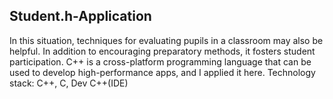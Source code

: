 ##  Student.h-Application

In this situation, techniques for evaluating pupils in a classroom may also be helpful.
In addition to encouraging preparatory methods, it fosters student participation.
C++ is a cross-platform programming language that can be used to develop high-performance apps, and I applied it here.
Technology stack: C++, C, Dev C++(IDE) 

 
